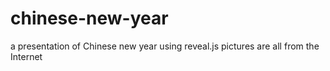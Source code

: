 # chinese-new-year
a presentation of Chinese new year using reveal.js
pictures are all from the Internet

